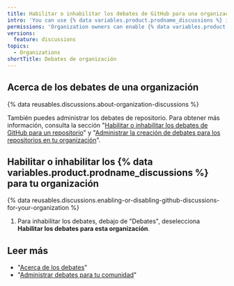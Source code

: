 ```yaml
---
title: Habilitar o inhabilitar los debates de GitHub para una organización
intro: 'You can use {% data variables.product.prodname_discussions %} in an organization as a place for your organization to have conversations that aren''t specific to a single repository within your organization.'
permissions: 'Organization owners can enable {% data variables.product.prodname_discussions %} for their organization.'
versions:
  feature: discussions
topics:
  - Organizations
shortTitle: Debates de organización
---
```


## Acerca de los debates de una organización

{% data reusables.discussions.about-organization-discussions %}

También puedes administrar los debates de repositorio. Para obtener más información, consulta la sección "[Habilitar o inhabilitar los debates de GitHub para un repositorio](/repositories/managing-your-repositorys-settings-and-features/enabling-features-for-your-repository/enabling-or-disabling-github-discussions-for-a-repository)" y "[Administrar la creación de debates para los repositorios en tu organización](/organizations/managing-organization-settings/managing-discussion-creation-for-repositories-in-your-organization)".

## Habilitar o inhabilitar los {% data variables.product.prodname_discussions %} para tu organización

{% data reusables.discussions.enabling-or-disabling-github-discussions-for-your-organization %}
1. Para inhabilitar los debates, debajo de "Debates", deselecciona **Habilitar los debates para esta organización**.

## Leer más

- "[Acerca de los debates](/discussions/collaborating-with-your-community-using-discussions/about-discussions)"
- "[Administrar debates para tu comunidad](/discussions/managing-discussions-for-your-community)"
